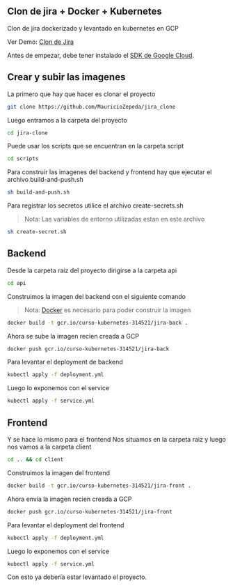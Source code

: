 ## Clon de jira + Docker + Kubernetes

Clon de jira dockerizado y levantado en kubernetes en GCP

Ver Demo: [Clon de Jira](http://34.136.210.254/)


Antes de empezar, debe tener instalado el [SDK de Google Cloud](https://cloud.google.com/sdk/docs/install).

## Crear y subir las imagenes

La primero que hay que hacer es clonar el proyecto

```sh
git clone https://github.com/MauricioZepeda/jira_clone
```

Luego entramos a la carpeta del proyecto
```sh
cd jira-clone
```

Puede usar los scripts que se encuentran en la carpeta script
```sh
cd scripts
```

Para construir las imagenes del backend y frontend hay que ejecutar el archivo build-and-push.sh
```sh
sh build-and-push.sh
```

Para registrar los secretos utilice el archivo create-secrets.sh  
> Nota: Las variables de entorno utilizadas estan en este archivo
```sh
sh create-secret.sh
```


## Backend
Desde la carpeta raiz del proyecto dirigirse a la carpeta api
```sh
cd api
```

Construimos la imagen del backend con el siguiente comando
> Nota:  [Docker](https://www.docker.com/) es necesario para poder construir la imagen
```sh
docker build -t gcr.io/curso-kubernetes-314521/jira-back .
```

Ahora se sube la imagen recien creada a GCP
```sh
docker push gcr.io/curso-kubernetes-314521/jira-back
```

Para levantar el deployment de backend
```sh
kubectl apply -f deployment.yml
```

Luego lo exponemos con el service
```sh
kubectl apply -f service.yml
```


## Frontend
Y se hace lo mismo para el frontend
Nos situamos en la carpeta raiz y luego nos vamos a la carpeta client
```sh
cd .. && cd client
```
 
Construimos la imagen del frontend 
```sh
docker build -t gcr.io/curso-kubernetes-314521/jira-front .
```

Ahora envia la imagen recien creada a GCP
```sh
docker push gcr.io/curso-kubernetes-314521/jira-front
```

Para levantar el deployment del frontend
```sh
kubectl apply -f deployment.yml
```

Luego lo exponemos con el service
```sh
kubectl apply -f service.yml
```

Con esto ya debería estar levantado el proyecto.
 
